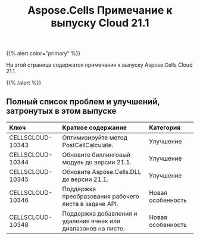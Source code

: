 ﻿---
title: Aspose.Cells Примечание к выпуску Cloud 21.1
second_title: Aspose.Cells Cloud Documen
type: docs
url: /ru/aspose-cells-cloud-21-1-release-notes/
description: Aspose.Cells Облако поддерживает Excel для создания, преобразования, слияния, разделения, защиты, операций с внутренними объектами и т. д.
weight: 80
---
{{% alert color="primary" %}} 

На этой странице содержатся примечания к выпуску Aspose.Cells Cloud 21.1.

{{% /alert %}} 
## **Полный список проблем и улучшений, затронутых в этом выпуске**

|**Ключ**|**Краткое содержание**|**Категория**|
|:- |:- |:- |
|CELLSCLOUD-10343 |Оптимизируйте метод PostCellCalculate.| Улучшение|
|CELLSCLOUD-10344 |Обновите биллинговый модуль до версии 21.1.| Улучшение|
|CELLSCLOUD-10345 |Обновите Aspose.Cells.DLL до версии 21.1.| Улучшение|
|CELLSCLOUD-10346 |Поддержка преобразования рабочего листа в задаче API.|Новая особенность|
|CELLSCLOUD-10348 |Поддержка добавления и удаления ячеек или диапазонов на листе.|Новая особенность|
